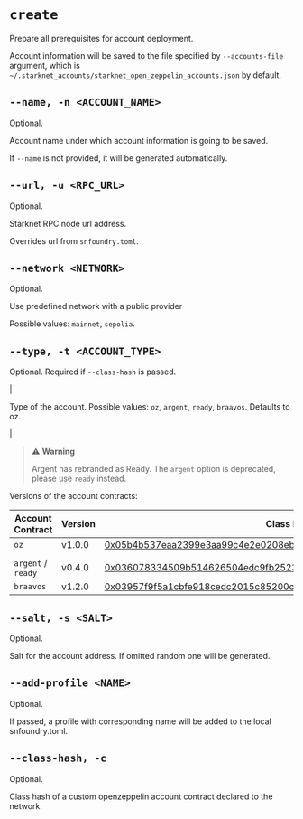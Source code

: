 # `create`
Prepare all prerequisites for account deployment.

Account information will be saved to the file specified by `--accounts-file` argument,
which is `~/.starknet_accounts/starknet_open_zeppelin_accounts.json` by default.

## `--name, -n <ACCOUNT_NAME>`
Optional.

Account name under which account information is going to be saved.

If `--name` is not provided, it will be generated automatically.

## `--url, -u <RPC_URL>`
Optional.

Starknet RPC node url address.

Overrides url from `snfoundry.toml`.

## `--network <NETWORK>`
Optional.

Use predefined network with a public provider

Possible values: `mainnet`, `sepolia`.

## `--type, -t <ACCOUNT_TYPE>`
Optional. Required if `--class-hash` is passed.

<!-- TODO(#3556): Remove `argent` option once we drop Argent account type. -->                              |
Type of the account. Possible values: `oz`, `argent`, `ready`, `braavos`. Defaults to oz.

<!-- TODO(#3556): Remove warning once we drop Argent account type. -->                              |
> ⚠️ **Warning**
>
> Argent has rebranded as Ready. The `argent` option is deprecated, please use `ready` instead.

Versions of the account contracts:

| Account Contract | Version | Class Hash                                                                                                                            
|------------------|---------|---------------------------------------------------------------------------------------------------------------------------------------------------------------------|
| `oz`             | v1.0.0  | [0x05b4b537eaa2399e3aa99c4e2e0208ebd6c71bc1467938cd52c798c601e43564](https://starkscan.co/class/0x05b4b537eaa2399e3aa99c4e2e0208ebd6c71bc1467938cd52c798c601e43564) |
<!-- TODO(#3556): Remove `argent` option once we drop Argent account type. -->                              |
| `argent` / `ready`        | v0.4.0  | [0x036078334509b514626504edc9fb252328d1a240e4e948bef8d0c08dff45927f](https://starkscan.co/class/0x036078334509b514626504edc9fb252328d1a240e4e948bef8d0c08dff45927f) |
| `braavos`        | v1.2.0  | [0x03957f9f5a1cbfe918cedc2015c85200ca51a5f7506ecb6de98a5207b759bf8a](https://starkscan.co/class/0x03957f9f5a1cbfe918cedc2015c85200ca51a5f7506ecb6de98a5207b759bf8a) |

## `--salt, -s <SALT>`
Optional.

Salt for the account address. If omitted random one will be generated.

## `--add-profile <NAME>`
Optional.

If passed, a profile with corresponding name will be added to the local snfoundry.toml.

## `--class-hash, -c`
Optional.

Class hash of a custom openzeppelin account contract declared to the network.
